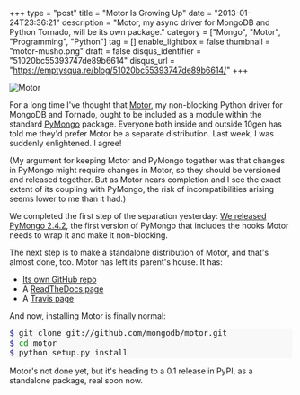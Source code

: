 +++
type = "post"
title = "Motor Is Growing Up"
date = "2013-01-24T23:36:21"
description = "Motor, my async driver for MongoDB and Python Tornado, will be its own package."
category = ["Mongo", "Motor", "Programming", "Python"]
tag = []
enable_lightbox = false
thumbnail = "motor-musho.png"
draft = false
disqus_identifier = "51020bc55393747de89b6614"
disqus_url = "https://emptysqua.re/blog/51020bc55393747de89b6614/"
+++

<p><img style="display:block; margin-left:auto; margin-right:auto;" src="motor-musho.png" alt="Motor" title="motor-musho.png" border="0"   /></p>
<p>For a long time I've thought that <a href="/motor/">Motor</a>, my non-blocking Python driver for MongoDB and Tornado, ought to be included as a module within the standard <a href="http://pypi.python.org/pypi/pymongo/">PyMongo</a> package. Everyone both inside and outside 10gen has told me they'd prefer Motor be a separate distribution. Last week, I was suddenly enlightened. I agree!</p>
<p>(My argument for keeping Motor and PyMongo together was that changes in PyMongo might require changes in Motor, so they should be versioned and released together. But as Motor nears completion and I see the exact extent of its coupling with PyMongo, the risk of incompatibilities arising seems lower to me than it had.)</p>
<p>We completed the first step of the separation yesterday: <a href="/pymongo-2-4-2-is-out/">We released PyMongo 2.4.2</a>, the first version of PyMongo that includes the hooks Motor needs to wrap it and make it non-blocking.</p>
<p>The next step is to make a standalone distribution of Motor, and that's almost done, too. Motor has left its parent's house. It has:</p>
<ul>
<li><a href="https://github.com/mongodb/motor/">Its own GitHub repo</a></li>
<li>A <a href="http://motor.readthedocs.org/">ReadTheDocs page</a></li>
<li>A <a href="https://travis-ci.org/mongodb/motor">Travis page</a></li>
</ul>
<p>And now, installing Motor is finally normal:</p>
<div class="codehilite" style="background: #f8f8f8"><pre style="line-height: 125%"><span style="color: #19177C">$ </span>git clone git://github.com/mongodb/motor.git
<span style="color: #19177C">$ </span><span style="color: #008000">cd </span>motor
<span style="color: #19177C">$ </span>python setup.py install
</pre></div>


<p>Motor's not done yet, but it's heading to a 0.1 release in PyPI, as a standalone package, real soon now.</p>
